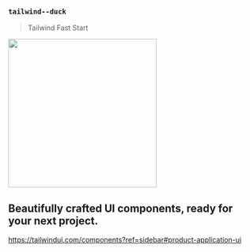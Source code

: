 ### `tailwind--duck`

> Tailwind Fast Start

<picture>
       <img width="300" alt="" src="https://tailwindui.com/img/category-thumbnails/application-ui/multi-column.png">
    </picture>
    
    



## Beautifully crafted UI components, ready for your next project.
https://tailwindui.com/components?ref=sidebar#product-application-ui

